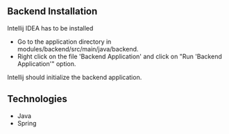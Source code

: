 ## Backend Installation

Intellij IDEA has to be installed

- Go to the application directory in modules/backend/src/main/java/backend.
- Right click on the file 'Backend Application' and click on "Run 'Backend Application'" option.

Intellij should initialize the backend application.

## Technologies
- Java
- Spring
